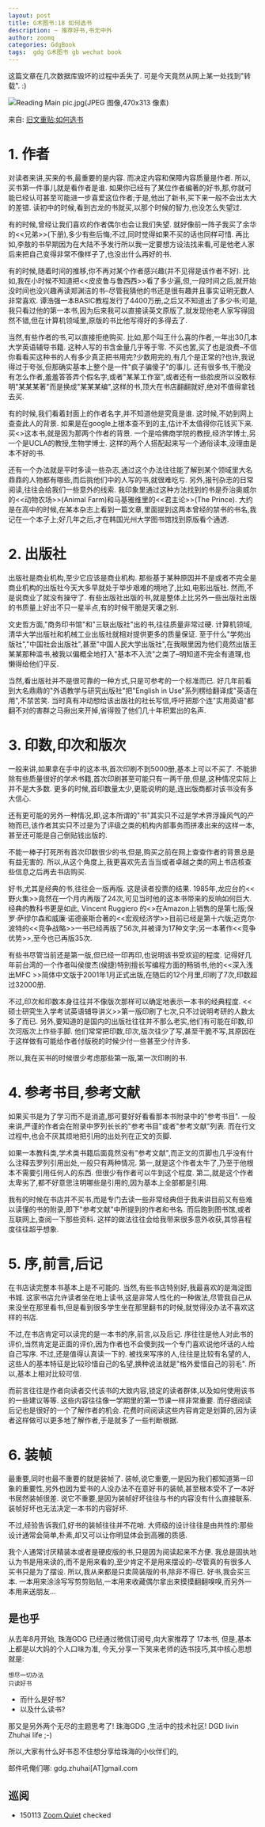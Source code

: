 ```yaml
---
layout: post
title: G术图书:18 如何选书
description: ~ 推荐好书,书无中外
author: zoomq
categories: GdgBook
tags:  gdg G术图书 gb wechat book
---
```


这篇文章在几次数据库毁坏的过程中丢失了. 可是今天竟然从网上某一处找到"转载". :) 

![Reading Main pic.jpg(JPEG 图像,470x313 像素)](http://moreintelligentlife.com/sites/default/files/legacy/Reading%20Main%20pic.jpg)

来自: [旧文重贴:如何选书](http://wordpress.lixiaolai.com/archives/9615.html)

# 1. 作者

对读者来讲,买来的书,最重要的是内容. 而决定内容和保障内容质量是作者. 所以,买书第一件事儿就是看作者是谁. 如果你已经有了某位作者编著的好书,那,你就可能已经认可甚至可能进一步喜爱这位作者;于是,他出了新书,买下来一般不会出太大的差错. 读初中的时候,看到古龙的书就买,以那个时候的智力,也没怎么失望过. 

有的时候,曾经让我们喜欢的作者偶尔也会让我们失望. 就好像前一阵子我买了余华的<<兄弟>>(下册),多少有些后悔;不过,同时觉得如果不买的话也同样可惜. 再比如,李敖的书早期因为在大陆不予发行所以我一定要想方设法找来看,可是他老人家后来把自己变得非常不像样子了,也没出什么再好的书. 

有的时候,随着时间的推移,你不再对某个作者感兴趣(并不见得是该作者不好). 比如,我在小时候不知道把<<皮皮鲁与鲁西西>>看了多少遍,但,一段时间之后,就开始没时间也没兴趣再读郑渊洁的书–尽管我猜他的书还是很有趣并且事实证明无数人非常喜欢. 谭浩强一本BASIC教程发行了4400万册,之后又不知道出了多少书;可是,我只看过他的第一本书,因为后来我可以直接读英文原版了,就发现他老人家写得固然不错,但在计算机领域里,原版的书比他写得好的多得去了. 

<!--more-->

当然,有些作者的书,可以直接拒绝购买. 比如,那个叫王什么喜的作者,一年出30几本大学英语辅导书籍. 这种人写的书含金量几乎等于零. 不买也罢,买了也是浪费–不信你看看买这种书的人有多少真正把书用完?少数用完的,有几个是正常的?也许,我说得过于夸张,但那确实基本上整个是一件"疯子骗傻子"的事儿. 还有很多书,干脆没有怎么作者,羞羞答答弄个假名字,或者"某某工作室",或者还有一些脸皮所以没敢标明"某某某著"而是换成"某某某编",这样的书,顶大在书店翻翻就好,绝对不值得拿钱去买. 

有的时候,我们看着封面上的作者名字,并不知道他是究竟是谁. 这时候,不妨到网上查查此人的背景. 如果是在google上根本查不到的主,估计不太值得你花钱买下来. 买<<Mean Genes>>这本书,就是因为那两个作者的背景. 一个是哈佛商学院的教授,经济学博士,另一个是UCLA的教授,生物学博士. 这样的两个人搭配起来写一个通俗读本,没理由是本不好的书. 

还有一个办法就是平时多读一些杂志,通过这个办法往往能了解到某个领域里大名鼎鼎的人物都有哪些,而后挑他们中的人写的书,就很难吃亏. 另外,报刊杂志的日常阅读,往往会给我们一些意外的线索. 我印象里通过这种方法找到的书是乔治奥威尔的<<动物农场>>(Animal Farm)和马基雅维里的<<君主论>>(The Prince). 大约是在高中的时候,在某本杂志上看到一篇文章,里面提到这两本曾经的禁书的书名,我记在一个本子上;好几年之后,才在韩国光州大学图书馆找到原版看个通透. 

# 2. 出版社

出版社是商业机构,至少它应该是商业机构. 那些基于某种原因并不是或者不完全是商业机构的出版社今天大多早就处于举步艰难的境地了,比如,电影出版社. 然而,不是说商业了就没有操守了. 有些出版社出版的书,就是整体上比另外一些出版社出版的书质量上好出不只一星半点,有的时候干脆是天壤之别. 

文史哲方面,"商务印书馆"和"三联出版社"出的书,往往质量非常过硬. 计算机领域,清华大学出版社和机械工业出版社就相对提供更多的质量保证. 至于什么"学苑出版社","中国社会出版社",甚至"中国人民大学出版社",在我眼里因为他们竟然出版王某某那种滥书,被我以偏概全地打入"基本不入流"之类了–明知道不完全有道理,也懒得给他们平反. 

当然,看出版社并不是很可靠的一种方式,只是可参考的一个标准而已. 好几年前看到大名鼎鼎的"外语教学与研究出版社"把"English in Use"系列楞给翻译成"英语在用",不禁苦笑. 当时真有冲动想给该出版社的社长写信,呼吁把那个连"实用英语"都翻不对的害群之马揪出来开掉,省得毁了他们几十年积累出的名声. 

# 3. 印数,印次和版次

一般来讲,如果拿在手中的这本书,首次印刷不到5000册,基本上可以不买了. 不能排除有些质量很好的学术书籍,首次印刷甚至可能只有一两千册,但是,这种情况实际上并不是大多数. 更多的时候,首印数量太少,更能说明的是,连出版商都对该书没有多大信心. 

还有更可能的另外一种情况,即,这本所谓的"书"其实只不过是学术界浮躁风气的产物而已,该作者其实只不过是为了评级之类的机构内部事务而拼凑出来的这样一本,甚至还可能是自己倒贴钱出版的. 

不能一棒子打死所有首次印数很少的书,但是,购买之前在网上查查作者的背景总是有益无害的. 所以,从这个角度上,我更喜欢先去当当或者卓越之类的网上书店核查些信息之后再去书店购买. 

好书,尤其是经典的书,往往会一版再版. 这是读者投票的结果. 1985年,龙应台的<<野火集>>竟然在一个月内再版了24次,可见当时他的这本书带来的反响如何巨大. 经典的教科书更是如此, Vincent Ruggiero 的<<Beyond Feelings: A Guide to Critical Thinking>>在Amazon上销售的是第七版;保罗·萨缪尔森和威廉·诺德豪斯合著的<<宏观经济学>>目前已经是第十六版;迈克尔·波特的<<竞争战略>>一书已经再版了56次,并被译为17种文字;另一本著作<<竞争优势>>,至今也已再版35次. 

有些书尽管当前还是第一版,但已经一印再印,也说明该书受欢迎的程度. 记得好几年前台湾的一个作者叫侯俊杰(侯捷)特别擅长写编程方面的畅销书,他的<<深入浅出MFC >>简体中文版于2001年1月正式出版,在随后的12个月里,印刷了7次,印数超过32000册. 

不过,印次和印数本身往往并不像版次那样可以确定地表示一本书的经典程度. <<硕士研究生入学考试英语辅导讲义>>第一版印刷了七次,只不过说明考研的人数太多了而已. 另外,要知道的是国内的出版社往往并不那么老实,他们有可能在印数,印次河版次上作些手脚. 他们常常把印数,印次,版次往少了写,甚至干脆不写,其原因在于这样做有可能给作者付版税的时候少付一些甚至少付许多. 

所以,我在买书的时候很少考虑那些第一版,第一次印刷的书. 

# 4. 参考书目,参考文献

如果买书是为了学习而不是消遣,那可要好好看看那本书附录中的"参考书目". 一般来讲,严谨的作者会在附录中罗列长长的"参考书目"或者"参考文献"列表. 而在行文过程中,也会不厌其烦地把引用的出处列在正文的页脚. 

如果一本教科类,学术类书籍后面竟然没有"参考文献",而正文的页脚也几乎没有什么注释去罗列引用出处,一般只有两种情况. 第一,就是这个作者太牛了,乃至于他根本不需要引用任何人的东西. 但很少有作者可以牛到这个程度. 第二,就是这个作者太卑劣了,都不好意思注明哪些是引用的,因为基本上全部都是引用. 

我有的时候在书店并不买书,而是专门去读一些非常经典但于我来讲目前又有些难以读懂的书的附录,即下"参考文献"中所提到的作者和书名. 而后跑到图书馆,或者互联网上,查阅一下那些资料. 这样的做法往往会给我带来很多意外收获,其惊喜程度往往超乎想象. 

# 5. 序,前言,后记

在书店读完整本书基本上是不可能的. 当然,有些书店特别好,我最喜欢的是海淀图书城. 这家书店允许读者坐在地上读书,这是非常人性化的一种做法,尽管我自己从来没坐在那里看书,但是看到很多学生坐在那里翻书的时候,就觉得没办法不喜欢这样的书店. 

不过,在书店肯定可以读完的是一本书的序,前言,以及后记. 序往往是他人对此书的评价,当然肯定是正面的评价,因为作者也不会傻到找一个专门喜欢说他坏话的人给自己写序. 不过,还是值得认真读一下的. 被找来写序的人,往往是比较有名望的人,这些人的基本特征是比较珍惜自己的名望,换种说法就是"格外爱惜自己的羽毛". 所以,基本上相对比较可信. 

而前言往往是作者向读者交代该书的大致内容,锁定的读者群体,以及如何使用该书的一些建议等等. 这些内容往往像一学期里的第一节课一样非常重要. 而仔细阅读后记也是很好的一个了解作者的机会. 花费时间阅读这些内容肯定是划算的,因为读者这样做可以更多地了解作者,于是就多了一些判断根据. 

# 6. 装帧

最重要,同时也最不重要的就是装帧了. 装帧,说它重要,一是因为我们都知道第一印象的重要性,另外也因为爱书的人没办法不在意好书的装帧,甚至根本受不了一本好书居然装帧很差. 说它不重要,是因为装帧好坏往往与书的内容没有什么直接联系. 装帧好坏也无法决定一本书的内容好坏. 

不过,经验告诉我们,好书的装帧往往并不花哨. 大师级的设计往往是由共性的:那些设计通常会简单,朴素,却又可以让你明显体会到高雅的质感. 

我个人通常讨厌精装本或者是硬皮版的书,只是因为阅读起来不方便. 我总是固执地认为书是用来读的,而不是用来看的,至少肯定不是用来摆设的–尽管真的有很多人买书只是为了摆设. 所以,我从来都是只卖简装版的书,除非不得已. 好书,我会买三本. 一本用来涂涂写写剪剪贴贴,一本用来收藏偶尔拿出来摸摸翻翻嗅嗅,而另外一本用来送朋友... 



## 是也乎

从去年8月开始, 珠海GDG 已经通过微信订阅号,向大家推荐了 17本书,
但是,基本上都是以大妈的个人口味为准,
今天,分享一下笑来老师的选书技巧,其中核心思想就是:

    想尽一切办法
    只读好书

- 而什么是好书?
- 以及什么读书?

那又是另外两个无尽的主题思考了!
珠海GDG ,生活中的技术社区!
DGD livin Zhuhai life ;-)

所以,大家有什么好书忍不住想分享给珠海的小伙伴们的,

邮件吼俺们哪: gdg.zhuhai[AT]gmail.com






## 巡阅
- 150113 [Zoom.Quiet](http://zoomquiet.io/) checked




